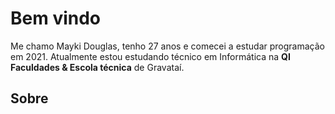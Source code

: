 # Bem vindo

Me chamo Mayki Douglas, tenho 27 anos e comecei a estudar programação em 2021. Atualmente estou estudando técnico em Informática na **QI Faculdades & Escola técnica** de Gravataí.

## Sobre

